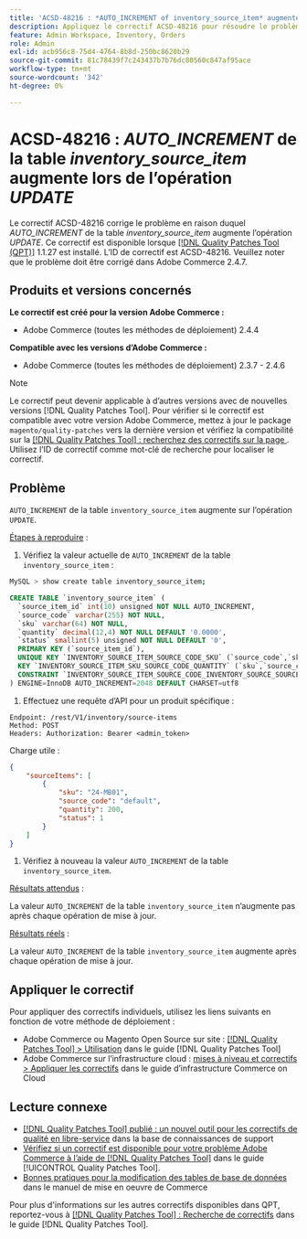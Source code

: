 ```yaml
---
title: 'ACSD-48216 : *AUTO_INCREMENT of inventory_source_item* augmente le tableau lors de l’opération *UPDATE*'
description: Appliquez le correctif ACSD-48216 pour résoudre le problème Adobe Commerce où *AUTO_INCREMENT de la table inventory_source_item* augmente lors de l’opération *UPDATE*.
feature: Admin Workspace, Inventory, Orders
role: Admin
exl-id: acb956c8-75d4-4764-8b8d-250bc8620b29
source-git-commit: 81c78439f7c243437b7b76dc80560c847af95ace
workflow-type: tm+mt
source-wordcount: '342'
ht-degree: 0%

---
```


# ACSD-48216 : *AUTO_INCREMENT* de la table *inventory_source_item* augmente lors de l’opération *UPDATE*

Le correctif ACSD-48216 corrige le problème en raison duquel *AUTO_INCREMENT* de la table *inventory_source_item* augmente l’opération *UPDATE*. Ce correctif est disponible lorsque [[!DNL Quality Patches Tool (QPT)]](https://experienceleague.adobe.com/fr/docs/commerce-knowledge-base/kb/announcements/commerce-announcements/magento-quality-patches-released-new-tool-to-self-serve-quality-patches) 1.1.27 est installé. L’ID de correctif est ACSD-48216. Veuillez noter que le problème doit être corrigé dans Adobe Commerce 2.4.7.

## Produits et versions concernés

**Le correctif est créé pour la version Adobe Commerce :**

* Adobe Commerce (toutes les méthodes de déploiement) 2.4.4

**Compatible avec les versions d’Adobe Commerce :**

* Adobe Commerce (toutes les méthodes de déploiement) 2.3.7 - 2.4.6

>[!NOTE]
>
>Le correctif peut devenir applicable à d’autres versions avec de nouvelles versions [!DNL Quality Patches Tool]. Pour vérifier si le correctif est compatible avec votre version Adobe Commerce, mettez à jour le package `magento/quality-patches` vers la dernière version et vérifiez la compatibilité sur la [[!DNL Quality Patches Tool] : recherchez des correctifs sur la page ](https://experienceleague.adobe.com/tools/commerce-quality-patches/index.html?lang=fr). Utilisez l’ID de correctif comme mot-clé de recherche pour localiser le correctif.

## Problème

`AUTO_INCREMENT` de la table `inventory_source_item` augmente sur l’opération `UPDATE`.

<u>Étapes à reproduire</u> :

1. Vérifiez la valeur actuelle de `AUTO_INCREMENT` de la table `inventory_source_item` :

```bash
MySQL > show create table inventory_source_item;
```

```SQL
CREATE TABLE `inventory_source_item` (
  `source_item_id` int(10) unsigned NOT NULL AUTO_INCREMENT,
  `source_code` varchar(255) NOT NULL,
  `sku` varchar(64) NOT NULL,
  `quantity` decimal(12,4) NOT NULL DEFAULT '0.0000',
  `status` smallint(5) unsigned NOT NULL DEFAULT '0',
  PRIMARY KEY (`source_item_id`),
  UNIQUE KEY `INVENTORY_SOURCE_ITEM_SOURCE_CODE_SKU` (`source_code`,`sku`),
  KEY `INVENTORY_SOURCE_ITEM_SKU_SOURCE_CODE_QUANTITY` (`sku`,`source_code`,`quantity`),
  CONSTRAINT `INVENTORY_SOURCE_ITEM_SOURCE_CODE_INVENTORY_SOURCE_SOURCE_CODE` FOREIGN KEY (`source_code`) REFERENCES `inventory_source` (`source_code`) ON DELETE CASCADE
) ENGINE=InnoDB AUTO_INCREMENT=2048 DEFAULT CHARSET=utf8
```

1. Effectuez une requête d’API pour un produit spécifique :

`Endpoint: /rest/V1/inventory/source-items`\
`Method: POST`\
`Headers: Authorization: Bearer <admin_token>`

Charge utile :

```JSON
{
    "sourceItems": [
        {
            "sku": "24-MB01",
            "source_code": "default",
            "quantity": 200,
            "status": 1
        }
    ]
}
```

1. Vérifiez à nouveau la valeur `AUTO_INCREMENT` de la table `inventory_source_item`.

<u>Résultats attendus</u> :

La valeur `AUTO_INCREMENT` de la table `inventory_source_item` n’augmente pas après chaque opération de mise à jour.

<u>Résultats réels</u> :

La valeur `AUTO_INCREMENT` de la table `inventory_source_item` augmente après chaque opération de mise à jour.

## Appliquer le correctif

Pour appliquer des correctifs individuels, utilisez les liens suivants en fonction de votre méthode de déploiement :

* Adobe Commerce ou Magento Open Source sur site : [[!DNL Quality Patches Tool] > Utilisation](/help/tools/quality-patches-tool/usage.md) dans le guide [!DNL Quality Patches Tool]
* Adobe Commerce sur l’infrastructure cloud : [mises à niveau et correctifs > Appliquer les correctifs](https://experienceleague.adobe.com/docs/commerce-cloud-service/user-guide/develop/upgrade/apply-patches.html?lang=fr) dans le guide d’infrastructure Commerce on Cloud

## Lecture connexe

* [[!DNL Quality Patches Tool] publié : un nouvel outil pour les correctifs de qualité en libre-service](https://experienceleague.adobe.com/fr/docs/commerce-knowledge-base/kb/announcements/commerce-announcements/magento-quality-patches-released-new-tool-to-self-serve-quality-patches) dans la base de connaissances de support
* [Vérifiez si un correctif est disponible pour votre problème Adobe Commerce à l’aide de  [!DNL Quality Patches Tool]](/help/tools/quality-patches-tool/patches-available-in-qpt/check-patch-for-magento-issue-with-magento-quality-patches.md) dans le guide [!UICONTROL Quality Patches Tool].
* [ Bonnes pratiques pour la modification des tables de base de données](https://experienceleague.adobe.com/fr/docs/commerce-operations/implementation-playbook/best-practices/development/modifying-core-and-third-party-tables#why-adobe-recommends-avoiding-modifications) dans le manuel de mise en oeuvre de Commerce

Pour plus d&#39;informations sur les autres correctifs disponibles dans QPT, reportez-vous à [[!DNL Quality Patches Tool] : Recherche de correctifs](https://experienceleague.adobe.com/tools/commerce-quality-patches/index.html?lang=fr) dans le guide [!DNL Quality Patches Tool].

